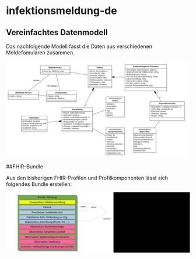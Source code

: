 # infektionsmeldung-de

## Vereinfachtes Datenmodell

Das nachfolgende Modell fasst die Daten aus verschiedenen Meldefomularen zusammen.

![alt text](https://github.com/hl7germany/infektionsmeldung-de/blob/master/meldung_UML.png)

##FHIR-Bundle

Aus den bisherigen FHIR-Profilen und Profilkomponenten lässt sich folgendes Bundle erstellen:

![alt text](https://github.com/hl7germany/infektionsmeldung-de/blob/master/infektionsschutzmeldung_bundle.jpg)
